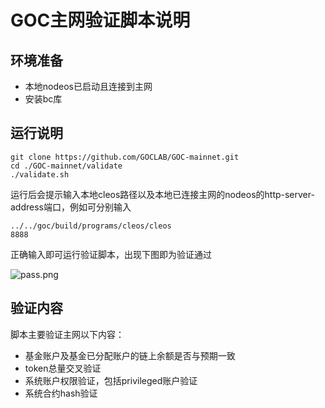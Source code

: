 # GOC主网验证脚本说明

## 环境准备

- 本地nodeos已启动且连接到主网
- 安装bc库

## 运行说明

```shell
git clone https://github.com/GOCLAB/GOC-mainnet.git
cd ./GOC-mainnet/validate
./validate.sh
```

运行后会提示输入本地cleos路径以及本地已连接主网的nodeos的http-server-address端口，例如可分别输入

```shell
../../goc/build/programs/cleos/cleos
8888
```

正确输入即可运行验证脚本，出现下图即为验证通过

![pass.png](https://github.com/GOCLAB/GOC-mainnet/blob/GOCLAB-patch-1/validate/pass.png)

## 验证内容

脚本主要验证主网以下内容：

- 基金账户及基金已分配账户的链上余额是否与预期一致
- token总量交叉验证
- 系统账户权限验证，包括privileged账户验证
- 系统合约hash验证
